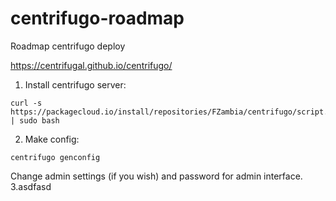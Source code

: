 # centrifugo-roadmap
Roadmap centrifugo deploy

https://centrifugal.github.io/centrifugo/

1. Install centrifugo server:
```
curl -s https://packagecloud.io/install/repositories/FZambia/centrifugo/script.deb.sh | sudo bash
```
2. Make config:
```
centrifugo genconfig
```
Change admin settings (if you wish) and password for admin interface.
3.asdfasd

